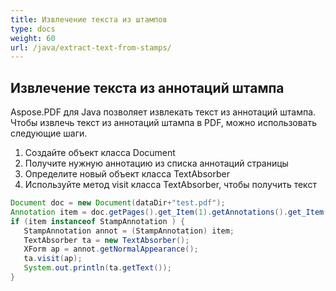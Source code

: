 ```yaml
---
title: Извлечение текста из штампов
type: docs
weight: 60
url: /java/extract-text-from-stamps/
---
```


## Извлечение текста из аннотаций штампа

Aspose.PDF для Java позволяет извлекать текст из аннотаций штампа. Чтобы извлечь текст из аннотаций штампа в PDF, можно использовать следующие шаги.

1. Создайте объект класса Document
1. Получите нужную аннотацию из списка аннотаций страницы
1. Определите новый объект класса TextAbsorber
1. Используйте метод visit класса TextAbsorber, чтобы получить текст

```java
Document doc = new Document(dataDir+"test.pdf");
Annotation item = doc.getPages().get_Item(1).getAnnotations().get_Item(3);
if (item instanceof StampAnnotation ) {
   StampAnnotation annot = (StampAnnotation) item;
   TextAbsorber ta = new TextAbsorber();
   XForm ap = annot.getNormalAppearance();
   ta.visit(ap);
   System.out.println(ta.getText());
}
```